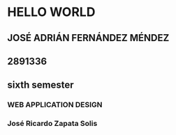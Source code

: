 # HELLO WORLD
## JOSÉ ADRIÁN FERNÁNDEZ MÉNDEZ
## 2891336
## sixth semester

### WEB APPLICATION DESIGN
### José Ricardo Zapata Solis